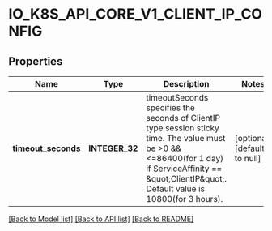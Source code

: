 # IO_K8S_API_CORE_V1_CLIENT_IP_CONFIG

## Properties
Name | Type | Description | Notes
------------ | ------------- | ------------- | -------------
**timeout_seconds** | **INTEGER_32** | timeoutSeconds specifies the seconds of ClientIP type session sticky time. The value must be &gt;0 &amp;&amp; &lt;&#x3D;86400(for 1 day) if ServiceAffinity &#x3D;&#x3D; \&quot;ClientIP\&quot;. Default value is 10800(for 3 hours). | [optional] [default to null]

[[Back to Model list]](../README.md#documentation-for-models) [[Back to API list]](../README.md#documentation-for-api-endpoints) [[Back to README]](../README.md)


